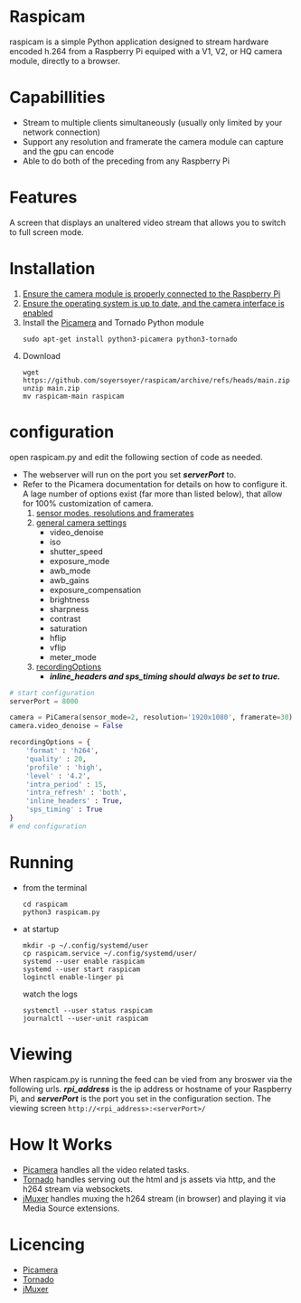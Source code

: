 # Raspicam
raspicam is a simple Python application designed to stream hardware encoded h.264 from a Raspberry Pi equiped with a V1, V2, or HQ camera module, directly to a browser. 

# Capabillities
- Stream to multiple clients simultaneously (usually only limited by your network connection) 
- Support any resolution and framerate the camera module can capture and the gpu can encode 
- Able to do both of the preceding from any Raspberry Pi

# Features
A screen that displays an unaltered video stream that allows you to switch to full screen mode.

# Installation
1. [Ensure the camera module is properly connected to the Raspberry Pi](https://projects.raspberrypi.org/en/projects/getting-started-with-picamera/2)
1. [Ensure the operating system is up to date, and the camera interface is enabled](https://www.raspberrypi.org/documentation/configuration/camera.md)
1. Install the [Picamera](https://picamera.readthedocs.io/en/release-1.13/) and Tornado Python module
    ```
    sudo apt-get install python3-picamera python3-tornado
    ```
1. Download
   ```
   wget https://github.com/soyersoyer/raspicam/archive/refs/heads/main.zip
   unzip main.zip
   mv raspicam-main raspicam
   ```

# configuration
open raspicam.py and edit the following section of code as needed. 
- The webserver will run on the port you set **_serverPort_** to.  
- Refer to the Picamera documentation for details on how to configure it. A lage number of options exist (far more than listed below), that allow for 100% customization of camera. 
    1. [sensor modes, resolutions and framerates](https://picamera.readthedocs.io/en/release-1.13/fov.html#sensor-modes)
    1. [general camera settings](https://picamera.readthedocs.io/en/release-1.13/api_camera.html#picamera.PiCamera.ISO)
        * video_denoise
        * iso
        * shutter_speed
        * exposure_mode
        * awb_mode
        * awb_gains
        * exposure_compensation
        * brightness
        * sharpness
        * contrast
        * saturation
        * hflip
        * vflip
        * meter_mode
    1. [recordingOptions](https://picamera.readthedocs.io/en/release-1.13/api_camera.html#picamera.PiCamera.start_recording)
        *  **_inline_headers and sps_timing should always be set to true._**
```python
# start configuration
serverPort = 8000

camera = PiCamera(sensor_mode=2, resolution='1920x1080', framerate=30)
camera.video_denoise = False

recordingOptions = {
    'format' : 'h264', 
    'quality' : 20, 
    'profile' : 'high', 
    'level' : '4.2', 
    'intra_period' : 15, 
    'intra_refresh' : 'both', 
    'inline_headers' : True, 
    'sps_timing' : True
}
# end configuration
```

# Running 
- from the terminal
    ```
    cd raspicam
    python3 raspicam.py
    ```
- at startup
    ```
    mkdir -p ~/.config/systemd/user
    cp raspicam.service ~/.config/systemd/user/
    systemd --user enable raspicam
    systemd --user start raspicam
    loginctl enable-linger pi
    ```

    watch the logs
    ```
    systemctl --user status raspicam
    journalctl --user-unit raspicam
    ```

# Viewing
When raspicam.py is running the feed can be vied from any broswer via the following urls. **_rpi_address_** is the ip address or hostname of your Raspberry Pi, and **_serverPort_** is the port you set in the configuration section.
The viewing screen
    ```
    http://<rpi_address>:<serverPort>/
    ```


# How It Works
- [Picamera](https://picamera.readthedocs.io/en/release-1.13/) handles all the video related tasks.
- [Tornado](https://www.tornadoweb.org/en/stable/) handles serving out the html and js assets via http, and the h264 stream via websockets.
- [jMuxer](https://github.com/samirkumardas/jmuxer) handles muxing the h264 stream (in browser) and playing it via Media Source extensions. 

# Licencing
- [Picamera](https://github.com/waveform80/picamera/blob/master/LICENSE.txt)
- [Tornado](https://github.com/tornadoweb/tornado/blob/master/LICENSE)
- [jMuxer](https://github.com/samirkumardas/jmuxer/blob/master/LICENSE)
